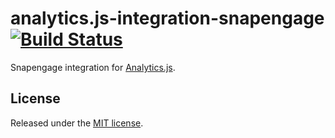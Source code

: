 # analytics.js-integration-snapengage [![Build Status][ci-badge]][ci-link]

Snapengage integration for [Analytics.js][].

## License

Released under the [MIT license](License.md).


[Analytics.js]: https://segment.com/docs/libraries/analytics.js/
[ci-link]: https://circleci.com/gh/segment-integrations/analytics.js-integration-snapengage
[ci-badge]: https://circleci.com/gh/segment-integrations/analytics.js-integration-snapengage.svg?style=svg
